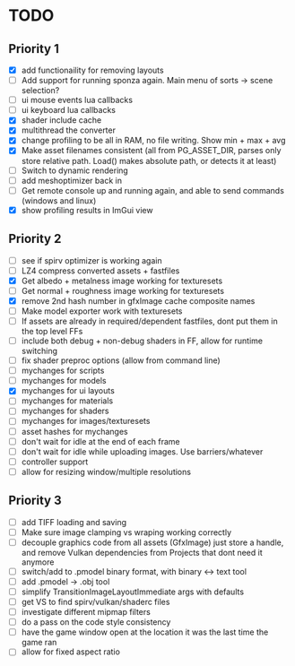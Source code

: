 # TODO

## Priority 1
- [x] add functionaility for removing layouts
- [ ] Add support for running sponza again. Main menu of sorts -> scene selection?
- [ ] ui mouse events lua callbacks
- [ ] ui keyboard lua callbacks
- [x] shader include cache
- [x] multithread the converter
- [x] change profiling to be all in RAM, no file writing. Show min + max + avg
- [x] Make asset filenames consistent (all from PG_ASSET_DIR, parses only store relative path. Load() makes absolute path, or detects it at least)
- [ ] Switch to dynamic rendering
- [ ] add meshoptimizer back in
- [ ] Get remote console up and running again, and able to send commands (windows and linux)
- [x] show profiling results in ImGui view

## Priority 2
- [ ] see if spirv optimizer is working again
- [ ] LZ4 compress converted assets + fastfiles
- [x] Get albedo + metalness image working for texturesets
- [ ] Get normal + roughness image working for texturesets
- [x] remove 2nd hash number in gfxImage cache composite names
- [ ] Make model exporter work with texturesets
- [ ] If assets are already in required/dependent fastfiles, dont put them in the top level FFs
- [ ] include both debug + non-debug shaders in FF, allow for runtime switching
- [ ] fix shader preproc options (allow from command line)
- [ ] mychanges for scripts
- [ ] mychanges for models
- [x] mychanges for ui layouts
- [ ] mychanges for materials 
- [ ] mychanges for shaders 
- [ ] mychanges for images/texturesets
- [ ] asset hashes for mychanges
- [ ] don't wait for idle at the end of each frame
- [ ] don't wait for idle while uploading images. Use barriers/whatever
- [ ] controller support
- [ ] allow for resizing window/multiple resolutions

## Priority 3
- [ ] add TIFF loading and saving
- [ ] Make sure image clamping vs wraping working correctly
- [ ] decouple graphics code from all assets (GfxImage) just store a handle, and remove Vulkan dependencies from Projects that dont need it anymore
- [ ] switch/add to .pmodel binary format, with binary <-> text tool
- [ ] add .pmodel -> .obj tool
- [ ] simplify TransitionImageLayoutImmediate args with defaults
- [ ] get VS to find spirv/vulkan/shaderc files
- [ ] investigate different mipmap filters
- [ ] do a pass on the code style consistency
- [ ] have the game window open at the location it was the last time the game ran
- [ ] allow for fixed aspect ratio
